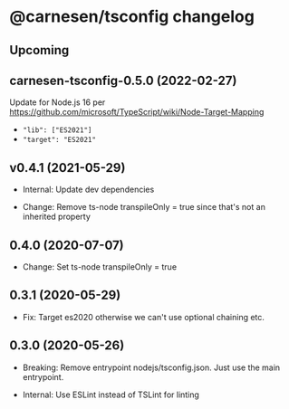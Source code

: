 # @carnesen/tsconfig changelog

## Upcoming

## carnesen-tsconfig-0.5.0 (2022-02-27)

Update for Node.js 16 per https://github.com/microsoft/TypeScript/wiki/Node-Target-Mapping
- `"lib": ["ES2021"]`
- `"target": "ES2021"`

## v0.4.1 (2021-05-29)

- Internal: Update dev dependencies

- Change: Remove ts-node transpileOnly = true since that's not an inherited property

## 0.4.0 (2020-07-07)

- Change: Set ts-node transpileOnly = true

## 0.3.1 (2020-05-29)

- Fix: Target es2020 otherwise we can't use optional chaining etc.

## 0.3.0 (2020-05-26)

- Breaking: Remove entrypoint nodejs/tsconfig.json. Just use the main entrypoint.

- Internal: Use ESLint instead of TSLint for linting
